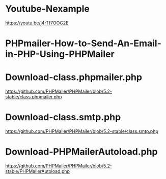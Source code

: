 # Youtube-Nexample
https://youtu.be/j4rTf7OOG2E
# PHPmailer-How-to-Send-An-Email-in-PHP-Using-PHPMailer
# Download-class.phpmailer.php
https://github.com/PHPMailer/PHPMailer/blob/5.2-stable/class.phpmailer.php
# Download-class.smtp.php
https://github.com/PHPMailer/PHPMailer/blob/5.2-stable/class.smtp.php
# Download-PHPMailerAutoload.php
https://github.com/PHPMailer/PHPMailer/blob/5.2-stable/PHPMailerAutoload.php
